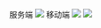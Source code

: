 服务端
![](https://z3.ax1x.com/2021/10/09/5Fgs61.png)
移动端
![](https://z3.ax1x.com/2021/10/09/5FRVVf.png)
![](https://z3.ax1x.com/2021/10/09/5F2MB6.png)
